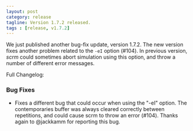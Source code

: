 ```yaml
---
layout: post
category: release
tagline: Version 1.7.2 released.
tags : [release, v1.7.2]
---
```


We just published another bug-fix update, version 1.7.2. The new version fixes
another problem related to the `-eI` option (#104). In previous version, _scrm_
could sometimes abort simulation using this option, and throw a number of
different error messages.


Full Changelog:

### Bug Fixes
+ Fixes a different bug that could occur when using the "-eI" option. The
contemporaries buffer was always cleared correctly between repetitions, and
could cause scrm to throw an error (#104). Thanks again to @jackkamm for
reporting this bug.
